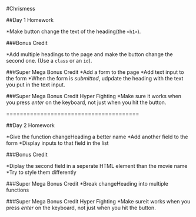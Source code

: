 #Chrismess

##Day 1 Homework

*Make button change the text of the heading(the `<h1>`).

###Bonus Credit

*Add multiple headings to the page and make the button change the second one. (Use a `class` or an `id`).

###Super Mega Bonus Credit
*Add a form to the page
*Add text input to the form
*When the form is _submitted_, udpdate the heading with the text you put in the text input.

###Super Mega Bonus Credit Hyper Fighting
*Make sure it works when you press _enter_ on the keyboard, not just when you hit the button.

=======================================

##Day 2 Homework

*Give the function changeHeading a better name
*Add another field to the form
*Display inputs to that field in the list

###Bonus Credit

*Diplay the second field in a seperate HTML element than the movie name
*Try to style them differently

###Super Mega Bonus Credit
*Break changeHeading into multiple functions

###Super Mega Bonus Credit Hyper Fighting
*Make sureit works when you press _enter_ on the keyboard, not just when you hit the button.